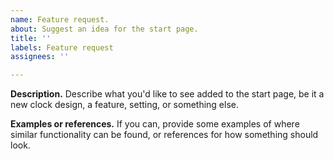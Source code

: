 ```yaml
---
name: Feature request.
about: Suggest an idea for the start page.
title: ''
labels: Feature request
assignees: ''

---
```


**Description.**
Describe what you'd like to see added to the start page, be it a new clock design, a feature, setting, or something else.

**Examples or references.**
If you can, provide some examples of where similar functionality can be found, or references for how something should look.
